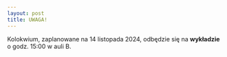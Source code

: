 ```yaml
---
layout: post
title: UWAGA! 
---
```

Kolokwium, zaplanowane na 14 listopada 2024, odbędzie się na **wykładzie** o godz. 15:00 w auli B. 
